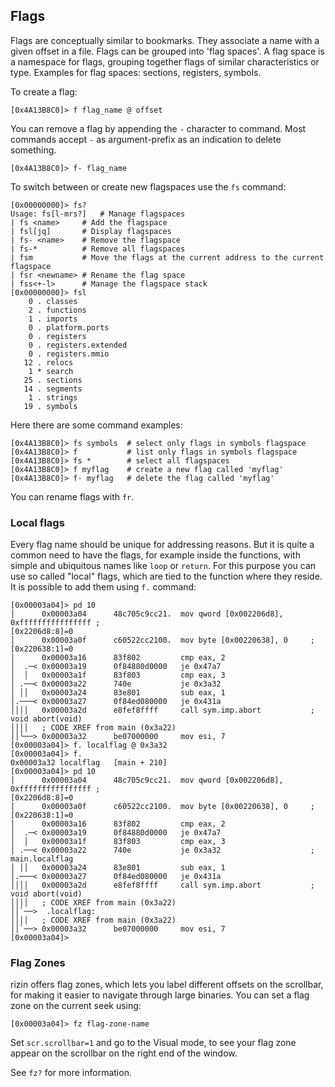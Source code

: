 ## Flags

Flags are conceptually similar to bookmarks. They associate a name with a given offset in a file. Flags can be grouped into 'flag spaces'. A flag space is a namespace for flags, grouping together flags of similar characteristics or type. Examples for flag spaces: sections, registers, symbols.

To create a flag:

```
[0x4A13B8C0]> f flag_name @ offset
```

You can remove a flag by appending the `-` character to command. Most commands accept `-` as argument-prefix as an indication to delete something.

```
[0x4A13B8C0]> f- flag_name
```

To switch between or create new flagspaces use the `fs` command:

```
[0x00000000]> fs?
Usage: fs[l-mrs?]   # Manage flagspaces
| fs <name>     # Add the flagspace
| fsl[jq]       # Display flagspaces
| fs- <name>    # Remove the flagspace
| fs-*          # Remove all flagspaces
| fsm           # Move the flags at the current address to the current flagspace
| fsr <newname> # Rename the flag space
| fss<+-l>      # Manage the flagspace stack
[0x00000000]> fsl
    0 . classes
    2 . functions
    1 . imports
    0 . platform.ports
    0 . registers
    0 . registers.extended
    0 . registers.mmio
   12 . relocs
    1 * search
   25 . sections
   14 . segments
    1 . strings
   19 . symbols
```

Here there are some command examples:

```
[0x4A13B8C0]> fs symbols  # select only flags in symbols flagspace
[0x4A13B8C0]> f           # list only flags in symbols flagspace
[0x4A13B8C0]> fs *        # select all flagspaces
[0x4A13B8C0]> f myflag    # create a new flag called 'myflag'
[0x4A13B8C0]> f- myflag   # delete the flag called 'myflag'
```

You can rename flags with `fr`.

### Local flags

Every flag name should be unique for addressing reasons. But it is quite a common need
to have the flags, for example inside the functions, with simple and ubiquitous names like `loop` or `return`. For this purpose you can use so called "local" flags, which are tied to the function where they reside. It is possible to add them using `f.` command:

```
[0x00003a04]> pd 10
│      0x00003a04      48c705c9cc21.  mov qword [0x002206d8], 0xffffffffffffffff ;
[0x2206d8:8]=0
│      0x00003a0f      c60522cc2100.  mov byte [0x00220638], 0     ; [0x220638:1]=0
│      0x00003a16      83f802         cmp eax, 2
│  .─< 0x00003a19      0f84880d0000   je 0x47a7
│  │   0x00003a1f      83f803         cmp eax, 3
│ .──< 0x00003a22      740e           je 0x3a32
│ ││   0x00003a24      83e801         sub eax, 1
│.───< 0x00003a27      0f84ed080000   je 0x431a
││││   0x00003a2d      e8fef8ffff     call sym.imp.abort           ; void abort(void)
││││   ; CODE XREF from main (0x3a22)
││╰──> 0x00003a32      be07000000     mov esi, 7
[0x00003a04]> f. localflag @ 0x3a32
[0x00003a04]> f.
0x00003a32 localflag   [main + 210]
[0x00003a04]> pd 10
│      0x00003a04      48c705c9cc21.  mov qword [0x002206d8], 0xffffffffffffffff ;
[0x2206d8:8]=0
│      0x00003a0f      c60522cc2100.  mov byte [0x00220638], 0     ; [0x220638:1]=0
│      0x00003a16      83f802         cmp eax, 2
│  .─< 0x00003a19      0f84880d0000   je 0x47a7
│  │   0x00003a1f      83f803         cmp eax, 3
│ .──< 0x00003a22      740e           je 0x3a32                    ; main.localflag
│ ││   0x00003a24      83e801         sub eax, 1
│.───< 0x00003a27      0f84ed080000   je 0x431a
││││   0x00003a2d      e8fef8ffff     call sym.imp.abort           ; void abort(void)
││││   ; CODE XREF from main (0x3a22)
││`──>  .localflag:
││││   ; CODE XREF from main (0x3a22)
││`──> 0x00003a32      be07000000     mov esi, 7
[0x00003a04]>
```

### Flag Zones

rizin offers flag zones, which lets you label different offsets on the scrollbar, for making it easier to navigate through large binaries. You can set a flag zone on the current seek using:

```
[0x00003a04]> fz flag-zone-name
```

Set `scr.scrollbar=1` and go to the Visual mode, to see your flag zone appear on the scrollbar on the right end of the window.

See `fz?` for more information.
